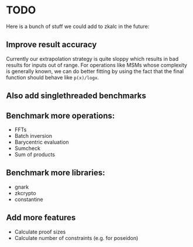 # TODO

Here is a bunch of stuff we could add to zkalc in the future:

## Improve result accuracy

Currently our extrapolation strategy is quite sloppy which results in bad results for inputs out of range. For operations like MSMs whose complexity is generally known, we can do better fitting by using the fact that the final function should behave like `p(x)/logx`.

## Also add singlethreaded benchmarks

## Benchmark more operations:

- FFTs
- Batch inversion
- Barycentric evaluation
- Sumcheck
- Sum of products

## Benchmark more libraries:

- gnark
- zkcrypto
- constantine

## Add more features
- Calculate proof sizes
- Calculate number of constraints (e.g. for poseidon)

